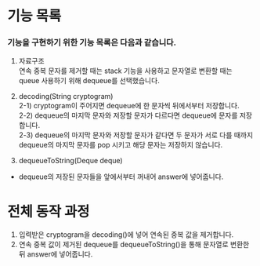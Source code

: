 # 기능 목록
### 기능을 구현하기 위한 기능 목록은 다음과 같습니다.  

1. 자료구조  
   연속 중복 문자를 제거할 때는 stack 기능을 사용하고 문자열로 변환할 때는 queue 사용하기 위해 dequeue를 선택했습니다.



2. decoding(String cryptogram)  
2-1) cryptogram이 주어지면 dequeue에 한 문자씩 뒤에서부터 저장합니다.  
2-2) dequeue의 마지막 문자와 저장할 문자가 다르다면 dequeue에 문자를 저장합니다.  
2-3) dequeue의 마지막 문자와 저장할 문자가 같다면 두 문자가 서로 다를 때까지 dequeue의 마지막 문자를 pop 시키고 해당 문자는 저장하지 않습니다.  



3. dequeueToString(Deque<Character> deque)
- dequeue의 저장된 문자들을 앞에서부터 꺼내어 answer에 넣어줍니다.


# 전체 동작 과정
1. 입력받은 cryptogram을 decoding()에 넣어 연속된 중복 값을 제거합니다.
2. 연속 중복 값이 제거된 dequeue를 dequeueToString()을 통해 문자열로 변환한 뒤 answer에 넣어줍니다.